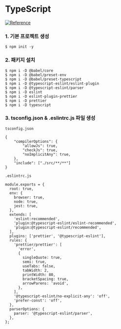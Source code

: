 # TypeScript
[![Reference](https://img.shields.io/badge/-co--studying-000000?style=flat&logo=GitHub&link=https://github.com/co-studying/typescript-todos)](https://github.com/co-studying/typescript-todos)

### 1. 기본 프로젝트 생성
```
$ npm init -y
```


### 2. 패키지 설치
```
$ npm i -D @babel/core
$ npm i -D @babel/preset-env
$ npm i -D @babel/preset-typescript
$ npm i -D @typescript-eslint/eslint-plugin
$ npm i -D @typescript-eslint/parser
$ npm i -D eslint
$ npm i -D eslint-plugin-prettier
$ npm i -D prettier
$ npm i -D typescript
```


### 3. tsconfig.json & .eslintrc.js 파일 생성
`tsconfig.json`
```
{
    "compilerOptions": {
        "allowJs": true,
        "checkJs": true,
        "noImplicitAny": true,
    },
    "include": ["./src/**/**"]
}
```

`.eslintrc.js`
```
module.exports = {
  root: true,
  env: {
    browser: true,
    node: true,
    jest: true,
  },
  extends: [
    'eslint:recommended',
    'plugin:@typescript-eslint/eslint-recommended',
    'plugin:@typescript-eslint/recommended',
  ],
  plugins: ['prettier', '@typescript-eslint'],
  rules: {
    'prettier/prettier': [
      'error',
      {
        singleQuote: true,
        semi: true,
        useTabs: false,
        tabWidth: 2,
        printWidth: 80,
        bracketSpacing: true,
        arrowParens: 'avoid',
      },
    ],
    '@typescript-eslint/no-explicit-any': 'off',
    'prefer-const': 'off',
  },
  parserOptions: {
    parser: '@typescript-eslint/parser',
  },
};
```




